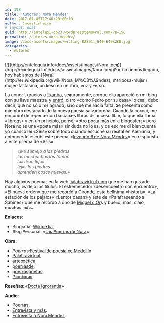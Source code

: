```yaml
---
id: 198
title: 'Autores: Nora Méndez'
date: 2017-01-05T17:40:20+00:00
author: Jmcastinheira
# layout: post
guid: http://enteleq1-cp23.wordpresstemporal.com/?p=198
permalink: /autores-nora-mendez/
image: /docs/assets/images/writing-828911_640-640x288.jpg
categories:
  - Autores
---
```

<p align="left">
  [![](http://entelequia.info/docs/assets/images/Nora.jpeg)](http://entelequia.info/docs/assets/images/Nora.jpeg)Por fin hemos llegado, hoy hablamos de [Nora](http://es.wikipedia.org/wiki/Nora_M%C3%A9ndez); mariposa-mujer / mujer-fantasma, un beso en un libro, voz y verso.
</p>

La conocí, gracias a [Txanba](http://nopronunciesminombre.blogspot.com/), seguramente, porque ella apareció en mi blog con su llave maestra, y [entró](http://lorealenelespejo.blogspot.com/2007/06/hoy.html), claro «como Pedro por su casa» lo cual, debo decir, que no sólo me agradó, sino que me hacía falta. Se presenta como miembro destacado de la nueva poesía salvadoreña. Cuando la conocí, me encontré de repente con bastantes libros de acceso libre, lo que ella llama «librogs» y en un principio, pensé; «otro poeta más en la blogosfera» pero Nora no es una «poeta más» sin duda no lo es, y de eso me di bien cuenta yo cuando leí «Seis» sobre todo cuando escuché su recital en Alemania; y entonces le escribí este poema: «[leyendo 6 de Nora Méndez](http://lorealenelespejo.blogspot.com/2007/07/leyendo-6-de-nora-mendez.html)» en respuesta a este poema de «Seis»

> _«Me semejo a las piedras  
> los muchachos las toman  
> las tiran lejos  
> lejos las piedras  
> aprenden cosas nuevas.»_

Hay algunos poemas en la web [palabravirtual.com](https://www.palabravirtual.com/index.php?ir=vozvia.php&wi=548&show=vozvid&p=Nora+M%E9ndez) que me han gustado mucho, os dejo los títulos: El estremecedor «desencuentro con encuentro», «El nuevo orden» que me recordó a Girondo; esta bellísima «historia». «La estación de los pájaros» «Lentos pasan» y este de «Parafraseando a Sabines» que me recordó a uno de [Miguel d´Or](http://amediavoz.com/dors.htm#ES%20LO%20QUE%20LLAMAN%20GLORIA)s y bueno, más, claro, muchos más&#8230;

**Enlaces**:

  * Biografía: [Wikipedia](http://es.wikipedia.org/wiki/Nora_M%C3%A9ndez "Nora Mendez"),
  * Blog Personal: «[Las Puertas de Nora](https://laspuertasdenora.blogspot.com/ "Nora Mendez")«

**Obra:**

  * _Poemas:_[Festival de poesía de Medellín](http://www.festivaldepoesiademedellin.org/pub.php/es/Revista/ultimas_ediciones/74_75/mendez.html)
  * [Palabravirtual](http://www.palabravirtual.com/index.php?ir=crit.php&wid=548&show=poemas&p=Nora+M%E9ndez "Nora Mendez"),
  * [artepoética](http://www.artepoetica.net/Nora_Mendez.htm),
  * [poemasde](http://www.poemasde.net/amor/poemas_vida_obra_nora_mendez/ "Nora Mendez"),
  * [poemaspoetas](http://www.poemaspoetas.com/nora-mendez "Nora Mendez").
  * [Poeticous](https://www.poeticous.com/nora-mendez?locale=es).

**Reseñas**: «[Docta Ignorantia](http://bolux.blogspot.com/2007/10/blogs-salvadoreos-seis.html "Nora Mendez")»

**Audio**:

  * [Poemas](http://www.palabravirtual.com/index.php?ir=voz.php),
  * [Entrevista y más](http://puertadenora.blogspot.com/2007/12/musica-y-poesia-una-vieja-amistad.html "Nora Mendez").
  * [Entrevista a Nora Mendez](https://www.youtube.com/watch?v=dSqmpKXlw9Q).